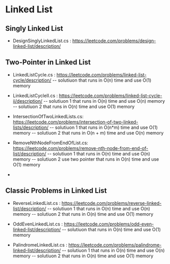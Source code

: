 # Linked List

## Singly Linked List
- DesignSinglyLinkedList.cs : https://leetcode.com/problems/design-linked-list/description/

## Two-Pointer in Linked List
- LinkedListCycle.cs : https://leetcode.com/problems/linked-list-cycle/description/
-- solutiuon that runs in O(n) time and use O(1) memory

- LinkedListCycleII.cs : https://leetcode.com/problems/linked-list-cycle-ii/description/
-- solutiuon 1 that runs in O(n) time and use O(n) memory 
-- solutiuon 2 that runs in O(n) time and use O(1) memory

- IntersectionOfTwoLinkedLists.cs: https://leetcode.com/problems/intersection-of-two-linked-lists/description/
-- solutiuon 1 that runs in O(n*m) time and use O(1) memory 
-- solutiuon 2 that runs in O(n + m) time and use O(n) memory

- RemoveNthNodeFromEndOfList.cs: https://leetcode.com/problems/remove-nth-node-from-end-of-list/description/
-- solutiuon 1 that runs in O(n) time and use O(n) memory 
-- solutiuon 2 use two pointer that runs in O(n) time and use O(1) memory
- 

## Classic Problems in Linked List
- ReverseLinkedList.cs : https://leetcode.com/problems/reverse-linked-list/description/
-- solutiuon 1 that runs in O(n) time and use O(n) memory 
-- solutiuon 2 that runs in O(n) time and use O(1) memory 

- OddEvenLinkedList.cs : https://leetcode.com/problems/odd-even-linked-list/description/
-- solutiuon that runs in O(n) time and use O(1) memory 

- PalindromeLinkedList.cs : https://leetcode.com/problems/palindrome-linked-list/description/
-- solutiuon 1 that runs in O(n) time and use O(n) memory 
-- solutiuon 2 that runs in O(n) time and use O(1) memory 
